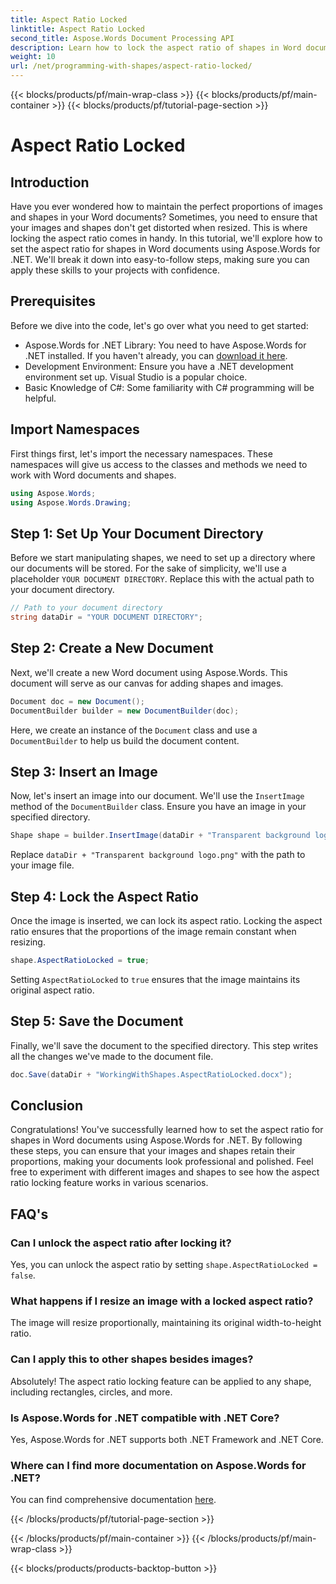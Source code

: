 ```yaml
---
title: Aspect Ratio Locked
linktitle: Aspect Ratio Locked
second_title: Aspose.Words Document Processing API
description: Learn how to lock the aspect ratio of shapes in Word documents using Aspose.Words for .NET. Follow this step-by-step guide to keep your images and shapes proportionate.
weight: 10
url: /net/programming-with-shapes/aspect-ratio-locked/
---
```


{{< blocks/products/pf/main-wrap-class >}}
{{< blocks/products/pf/main-container >}}
{{< blocks/products/pf/tutorial-page-section >}}

# Aspect Ratio Locked

## Introduction

Have you ever wondered how to maintain the perfect proportions of images and shapes in your Word documents? Sometimes, you need to ensure that your images and shapes don't get distorted when resized. This is where locking the aspect ratio comes in handy. In this tutorial, we'll explore how to set the aspect ratio for shapes in Word documents using Aspose.Words for .NET. We'll break it down into easy-to-follow steps, making sure you can apply these skills to your projects with confidence.

## Prerequisites

Before we dive into the code, let's go over what you need to get started:

- Aspose.Words for .NET Library: You need to have Aspose.Words for .NET installed. If you haven't already, you can [download it here](https://releases.aspose.com/words/net/).
- Development Environment: Ensure you have a .NET development environment set up. Visual Studio is a popular choice.
- Basic Knowledge of C#: Some familiarity with C# programming will be helpful.

## Import Namespaces

First things first, let's import the necessary namespaces. These namespaces will give us access to the classes and methods we need to work with Word documents and shapes.

```csharp
using Aspose.Words;
using Aspose.Words.Drawing;
```

## Step 1: Set Up Your Document Directory

Before we start manipulating shapes, we need to set up a directory where our documents will be stored. For the sake of simplicity, we'll use a placeholder `YOUR DOCUMENT DIRECTORY`. Replace this with the actual path to your document directory.

```csharp
// Path to your document directory
string dataDir = "YOUR DOCUMENT DIRECTORY";
```

## Step 2: Create a New Document

Next, we'll create a new Word document using Aspose.Words. This document will serve as our canvas for adding shapes and images.

```csharp
Document doc = new Document();
DocumentBuilder builder = new DocumentBuilder(doc);
```

Here, we create an instance of the `Document` class and use a `DocumentBuilder` to help us build the document content.

## Step 3: Insert an Image

Now, let's insert an image into our document. We'll use the `InsertImage` method of the `DocumentBuilder` class. Ensure you have an image in your specified directory.

```csharp
Shape shape = builder.InsertImage(dataDir + "Transparent background logo.png");
```

Replace `dataDir + "Transparent background logo.png"` with the path to your image file.

## Step 4: Lock the Aspect Ratio

Once the image is inserted, we can lock its aspect ratio. Locking the aspect ratio ensures that the proportions of the image remain constant when resizing.

```csharp
shape.AspectRatioLocked = true;
```

Setting `AspectRatioLocked` to `true` ensures that the image maintains its original aspect ratio.

## Step 5: Save the Document

Finally, we'll save the document to the specified directory. This step writes all the changes we've made to the document file.

```csharp
doc.Save(dataDir + "WorkingWithShapes.AspectRatioLocked.docx");
```

## Conclusion

Congratulations! You've successfully learned how to set the aspect ratio for shapes in Word documents using Aspose.Words for .NET. By following these steps, you can ensure that your images and shapes retain their proportions, making your documents look professional and polished. Feel free to experiment with different images and shapes to see how the aspect ratio locking feature works in various scenarios.

## FAQ's

### Can I unlock the aspect ratio after locking it?
Yes, you can unlock the aspect ratio by setting `shape.AspectRatioLocked = false`.

### What happens if I resize an image with a locked aspect ratio?
The image will resize proportionally, maintaining its original width-to-height ratio.

### Can I apply this to other shapes besides images?
Absolutely! The aspect ratio locking feature can be applied to any shape, including rectangles, circles, and more.

### Is Aspose.Words for .NET compatible with .NET Core?
Yes, Aspose.Words for .NET supports both .NET Framework and .NET Core.

### Where can I find more documentation on Aspose.Words for .NET?
You can find comprehensive documentation [here](https://reference.aspose.com/words/net/).

{{< /blocks/products/pf/tutorial-page-section >}}

{{< /blocks/products/pf/main-container >}}
{{< /blocks/products/pf/main-wrap-class >}}

{{< blocks/products/products-backtop-button >}}
